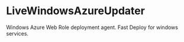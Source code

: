 LiveWindowsAzureUpdater
=======================

Windows Azure Web Role deployment agent. Fast Deploy for windows services. 
